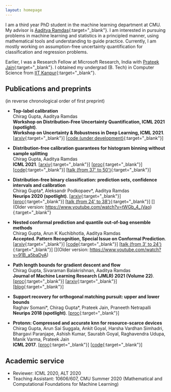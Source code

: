 ```yaml
---
layout: homepage
---
```


I am a third year PhD student in the machine learning department at CMU. My advisor is [Aaditya Ramdas](http://stat.cmu.edu/~aramdas/){:target="_blank"}. I am interested in pursuing problems in machine learning and statistics in a principled manner, using mathematical tools and understanding to guide practice. Currently, I am mostly working on assumption-free uncertainty quantification for classification and regression problems. 

Earlier, I was a Research Fellow at Microsoft Research, India with [Prateek Jain](http://www.prateekjain.org/){:target="_blank"}. I obtained my undergrad (B. Tech) in Computer Science from [IIT Kanpur](http://www.iitk.ac.in/){:target="_blank"}.

## Publications and preprints
(in reverse chronological order of first preprint)

- **Top-label calibration**
  <br>
  Chirag Gupta, Aaditya Ramdas
  <br>
  **Workshop on Distribution-Free Uncertainty Quantification, ICML 2021 (spotlight)**.
  <br>
  **Workshop on Uncertainty & Robustness in Deep Learning, ICML 2021**. <br>
  [[arxiv](http://arxiv.org/abs/2107.08353){:target="_blank"}] [[code (under development)](https://github.com/aigen/df-posthoc-calibration){:target="_blank"}] 

- **Distribution-free calibration guarantees for histogram binning without sample splitting**
  <br>
  Chirag Gupta, Aaditya Ramdas
  <br>
  **ICML 2021**.
  [[arxiv](https://arxiv.org/abs/2105.04656){:target="_blank"}] [[proc](http://proceedings.mlr.press/v139/gupta21b.html){:target="_blank"}] [[code](https://github.com/aigen/df-posthoc-calibration){:target="_blank"}] [[talk (from 37' to 50')](https://drive.google.com/file/d/1gWxE9osT-LaLoODE9nUyRK7990JbiD7o/view){:target="_blank"}]

- **Distribution-free binary classification: prediction sets, confidence intervals and calibration**
  <br>
  Chirag Gupta\*, Aleksandr Podkopaev\*, Aaditya Ramdas
  <br>
  **Neurips 2020  (spotlight)**.
  [[arxiv](https://arxiv.org/abs/2006.10564){:target="_blank"}] [[proc](https://proceedings.neurips.cc/paper/2020/hash/26d88423fc6da243ffddf161ca712757-Abstract.html){:target="_blank"}] [[talk (from 24' to 38')](https://drive.google.com/file/d/1gWxE9osT-LaLoODE9nUyRK7990JbiD7o/view){:target="_blank"}] [](Older version: https://www.youtube.com/watch?v=tWGb_4_jVao){:target="_blank"}

- **Nested conformal prediction and quantile out-of-bag ensemble methods**
  <br>
  Chirag Gupta, Arun K Kuchibhotla, Aaditya Ramdas
  <br>
  **Accepted. Pattern Recognition, Special Issue on Conformal Prediction**.
  [[arxiv](https://arxiv.org/abs/1910.10562){:target="_blank"}] [[code](https://github.com/AIgen/QOOB){:target="_blank"}] [[talk (from 3' to 24')](https://drive.google.com/file/d/1gWxE9osT-LaLoODE9nUyRK7990JbiD7o/view){:target="_blank"}] [](Older version: https://www.youtube.com/watch?v=91B_a5baDyA)

- **Path length bounds for gradient descent and flow**
  <br>
  Chirag Gupta, Sivaraman Balakrishnan, Aaditya Ramdas
  <br>
  **Journal of Machine Learning Research (JMLR) 2021 (Volume 22)**.
  [[proc](https://jmlr.org/papers/v22/19-979.html){:target="_blank"}] [[arxiv](https://arxiv.org/abs/1908.01089){:target="_blank"}] [[blog](https://blog.ml.cmu.edu/2019/10/25/path-length-bounds-for-gradient-descent/){:target="_blank"}]

- **Support recovery for orthogonal matching pursuit: upper and lower bounds**
  <br>
  Raghav Somani\*, Chirag Gupta\*, Prateek Jain, Praneeth Netrapalli
  <br>
  **Neurips 2018 (spotlight)**.
  [[proc](https://proceedings.neurips.cc/paper/2018/hash/84b64e537f08e81b8dea8cce972a28b2-Abstract.html){:target="_blank"}]

- **Protonn: Compressed and accurate knn for resource-scarce devices**
  <br>
  Chirag Gupta, Arun Sai Suggala, Ankit Goyal, Harsha Vardhan Simhadri, Bhargavi Paranjape, Ashish Kumar, Saurabh Goyal, Raghavendra Udupa, Manik Varma, Prateek Jain
  <br>
  **ICML 2017**.
  [[proc](http://proceedings.mlr.press/v70/gupta17a.html){:target="_blank"}] [[code](https://github.com/Microsoft/EdgeML){:target="_blank"}] 


## Academic service

- Reviewer: ICML 2020, ALT 2020
- Teaching Assistant: 10606/607, CMU Summer 2020 (Mathematical and Computational Foundations for Machine Learning)
